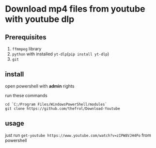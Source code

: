 # Download mp4 files from youtube with youtube dlp

## Prerequisites

1. `ffmmpeg` library
2. `python` with installed `yt-dlp`(`pip install yt-dlp`)
3. `git`

## install

open powershell with **admin** rights

run these commands

    cd `C:/Program Files/WindowsPowerShell/modules`
    git clone https://github.com/thefrol/Download-Youtube

## usage

just run `get-youtube https://www.youtube.com/watch?v=zIPW8VJH4Po` from powershell